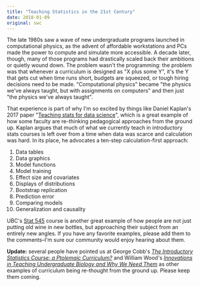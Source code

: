 ```yaml
---
title: "Teaching Statistics in the 21st Century"
date: 2018-01-09
original: swc
---
```


The late 1980s saw a wave of new undergraduate programs launched in computational physics,
as the advent of affordable workstations and PCs made the power to compute and simulate more accessible.
A decade later,
though,
many of those programs had drastically scaled back their ambitions or quietly wound down.
The problem wasn't the programming:
the problem was that whenever a curriculum is designed as "X plus some Y",
it's the Y that gets cut when time runs short,
budgets are squeezed,
or tough hiring decisions need to be made.
"Computational physics" became
"the physics we've always taught, but with assignments on computers"
and then just "the physics we've always taught".

That experience is part of why I'm so excited by things like Daniel Kaplan's 2017 paper
"[Teaching stats for data science](https://peerj.com/preprints/3205/)",
which is a great example of how some faculty are re-thinking pedagogical approaches from the ground up.
Kaplan argues that much of what we currently teach in introductory stats courses
is left over from a time when data was scarce and calculation was hard.
In its place,
he advocates a ten-step calculation-first approach:

1.  Data tables
2.  Data graphics
3.  Model functions
4.  Model training
5.  Effect size and covariates
6.  Displays of distributions
7.  Bootstrap replication
8.  Prediction error
9.  Comparing models
10. Generalization and causality

UBC's [Stat 545](http://stat545.com/) course is another great example
of how people are not just putting old wine in new bottles,
but approaching their subject from an entirely new angles.
If you have any favorite examples,
please add them to the comments–I'm sure our community would enjoy hearing about them.

**Update:**
several people have pointed us at George Cobb's
*[The Introductory Statistics Course: a Ptolemaic Curriculum?](https://escholarship.org/uc/item/6hb3k0nz)*
and William Wood's
*[Innovations in Teaching Undergraduate Biology and Why We Need Them](http://www.sdbonline.org/sites/Re-BootCamp09/Wood_Innovations09s.pdf)*
as other examples of curriculum being re-thought from the ground up.
Please keep them coming.
